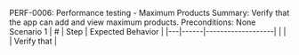 PERF-0006: Performance testing - Maximum Products
Summary: Verify that the app can add and view maximum products.
Preconditions: None
Scenario 1
 | \# | Step | Expected Behavior | 
 |---|------|-------------------| 
 |   |      | Verify that       | 
